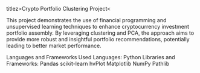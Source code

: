 titlez>Crypto Portfolio Clustering Project<

This project demonstrates the use of financial programming and unsupervised learning techniques to enhance cryptocurrency investment portfolio assembly. By leveraging clustering and PCA, the approach aims to provide more robust and insightful portfolio recommendations, potentially leading to better market performance.

Languages and Frameworks Used
Languages: Python
Libraries and Frameworks:
Pandas
scikit-learn
hvPlot
Matplotlib
NumPy
Pathlib
